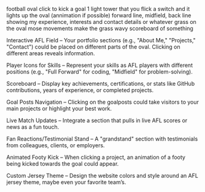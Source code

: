 football oval
click to kick a goal
1 light tower that you flick a switch and it lights up the oval (annimation if possible)
forward line, midfield, back line showing my experience, interests and contact details or whatever
grass on the oval mose movements make the grass wavy
scoreboard of something


Interactive AFL Field – Your portfolio sections (e.g., "About Me," "Projects," "Contact") could be placed on different parts of the oval. Clicking on different areas reveals information.

Player Icons for Skills – Represent your skills as AFL players with different positions (e.g., "Full Forward" for coding, "Midfield" for problem-solving).

Scoreboard – Display key achievements, certifications, or stats like GitHub contributions, years of experience, or completed projects.

Goal Posts Navigation – Clicking on the goalposts could take visitors to your main projects or highlight your best work.

Live Match Updates – Integrate a section that pulls in live AFL scores or news as a fun touch.

Fan Reactions/Testimonial Stand – A "grandstand" section with testimonials from colleagues, clients, or employers.

Animated Footy Kick – When clicking a project, an animation of a footy being kicked towards the goal could appear.

Custom Jersey Theme – Design the website colors and style around an AFL jersey theme, maybe even your favorite team’s.